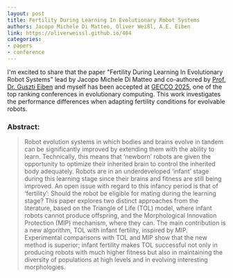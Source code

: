 ```yaml
---
layout: post
title: Fertility During Learning In Evolutionary Robot Systems
authors: Jacopo Michele Di Matteo, Oliver Weißl, A.E. Eiben
link: https://oliverweissl.github.io/404
categories:
- papers
- conference
---
```

I'm excited to share that the paper "Fertility During Learning In Evolutionary Robot Systems" lead by Jacopo Michele Di Matteo and co-authored by [Prof. Dr. Guszti Eiben](https://scholar.google.com/citations?user=8k1MH20AAAAJ) and myself has been accepted at [GECCO 2025](https://gecco-2025.sigevo.org/HomePage), one of the top ranking conferences in evolutionary computing. This work investigates the performance differences when adapting fertility conditions for evolvable robots.

### Abstract:

> Robot evolution systems in which bodies and brains evolve in tandem can be significantly improved by extending them with the ability to learn. Technically, this means that ‘newborn’ robots are given the opportunity to optimize their inherited brain to control the inherited body adequately. Robots are in an underdeveloped ‘infant’ stage during this learning stage since their brains and fitness are still being improved. An open issue with regard to this infancy period is that of ‘fertility’: Should the robot be eligible for mating during the learning stage? This paper explores two distinct approaches from the literature, based on the Triangle of Life (TOL) model, where infant robots cannot produce offspring, and the Morphological Innovation Protection (MIP) mechanism, where they can. The main contribution is a new algorithm, TOL with infant fertility, inspired by MIP. Experimental comparisons with TOL and MIP show that the new method is superior; infant fertility makes TOL successful not only in producing robots with much higher fitness but also in maintaining the diversity of populations at high levels and in evolving interesting morphologies.
